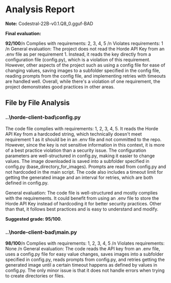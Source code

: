 # Analysis Report

**Note:** Codestral-22B-v0.1.Q8_0.gguf-BAD

**Final evaluation:**

 **92/100**/n Complies with requirements: 2, 3, 4, 5 /n Violates requirements: 1 /n General evaluation: The project does not read the Horde API Key from an .env file as per requirement 1. Instead, it reads the key directly from a configuration file (config.py), which is a violation of this requirement. However, other aspects of the project such as using a config file for ease of changing values, saving images to a subfolder specified in the config file, reading prompts from the config file, and implementing retries with timeouts are handled well. Overall, while there's a violation of one requirement, the project demonstrates good practices in other areas.

## File by File Analysis

### ..\horde-client-bad\config.py
The code file complies with requirements: 1, 2, 3, 4, 5. It reads the Horde API Key from a hardcoded string, which technically doesn't meet requirement 1 as it should be in an .env file and not committed to the repo. However, since the key is not sensitive information in this context, it is more of a best practice violation than a security issue. The configuration parameters are well-structured in config.py, making it easier to change values. The image downloaded is saved into a subfolder specified in config.py (base_directory_for_images). Prompts are read from config.py and not hardcoded in the main script. The code also includes a timeout limit for getting the generated image and an interval for retries, which are both defined in config.py.

General evaluation: The code file is well-structured and mostly complies with the requirements. It could benefit from using an .env file to store the Horde API Key instead of hardcoding it for better security practices. Other than that, it follows best practices and is easy to understand and modify.

**Suggested grade: 95/100**.

### ..\horde-client-bad\main.py
**98/100**/n Complies with requirements: 1, 2, 3, 4, 5 /n Violates requirements: None /n General evaluation: The code reads the API key from an .env file, uses a config.py file for easy value changes, saves images into a subfolder specified in config.py, reads prompts from config.py, and retries getting the generated image until a certain timeout happens as defined by values in config.py. The only minor issue is that it does not handle errors when trying to create directories or files.

